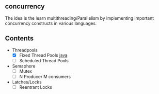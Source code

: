 ## concurrency
The idea is the learn multithreading/Parallelism by implementing important concurrency constructs in various languages.

## Contents
- Threadpools
  - [X] Fixed Thread Pools [java](src/com/company/pools/FixedThreadPool.java)
  - [ ] Scheduled Thread Pools 
- Semaphore
  - [ ] Mutex
  - [ ] N Producer M consumers
- Latches/Locks
  - [ ] Reentrant Locks
